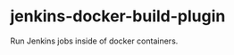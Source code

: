 jenkins-docker-build-plugin
===========================

Run Jenkins jobs inside of docker containers.
